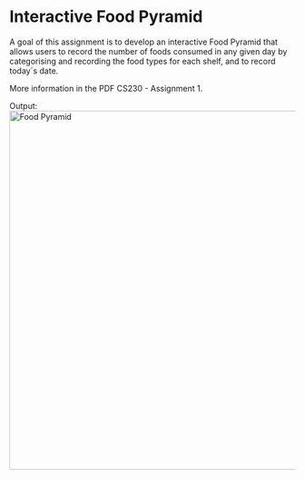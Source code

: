 # Interactive Food Pyramid

A goal of this assignment is to develop an interactive Food Pyramid that allows users to record the number of foods consumed in any given day by categorising and recording the food types for each shelf, and to record today´s date.

More information in the PDF CS230 - Assignment 1.

Output:
<img width="633" alt="Food Pyramid" src="https://github.com/tmshts/Web_Information_Processing/assets/74012536/5e8248cc-b6a5-4e3d-9ade-a6f5a8681397">